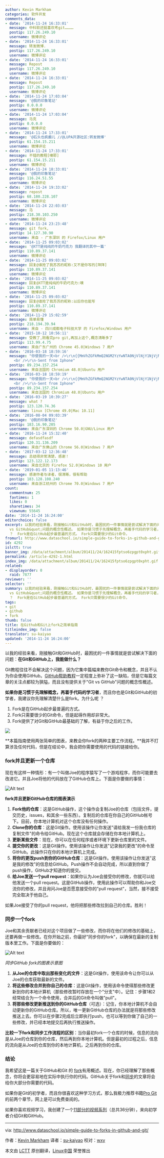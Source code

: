 ```yaml
---
author: Kevin Markham
categories: 软件开发
comments_data:
- date: '2014-11-24 16:33:01'
  message: 中科软还挺喜欢考git…………
  postip: 117.26.249.10
  username: 微博评论
- date: '2014-11-24 16:33:01'
  message: 转发微博.
  postip: 117.26.249.10
  username: 微博评论
- date: '2014-11-24 16:33:01'
  message: Repost
  postip: 117.26.249.10
  username: 微博评论
- date: '2014-11-24 16:33:01'
  message: Repost
  postip: 117.26.249.10
  username: 微博评论
- date: '2014-11-24 17:03:04'
  message: '@我的印象笔记'
  postip: 0.0.0.0
  username: 微博评论
- date: '2014-11-24 17:03:04'
  message: 马克
  postip: 0.0.0.0
  username: 微博评论
- date: '2014-11-24 17:33:01'
  message: '@石头也疯癫儿 //@LUPA开源社区:转发微博'
  postip: 61.154.15.211
  username: 微博评论
- date: '2014-11-24 17:33:01'
  message: 不错的教程[噢耶]
  postip: 61.154.15.211
  username: 微博评论
- date: '2014-11-24 18:33:01'
  message: '@我的印象笔记'
  postip: 116.24.51.55
  username: 微博评论
- date: '2014-11-24 19:33:02'
  message: repost
  postip: 68.180.228.107
  username: 微博评论
- date: '2014-11-24 22:03:03'
  message: 马
  postip: 218.30.103.250
  username: 微博评论
- date: '2014-11-24 23:23:48'
  message: git fork,
  postip: 14.127.30.90
  username: 来自 - 广东深圳 的 Firefox/Linux 用户
- date: '2014-11-25 09:03:02'
  message: '@XTT是纯纯的牛奶巧克力 我翻译的其中一篇'
  postip: 110.89.37.141
  username: 微博评论
- date: '2014-11-25 09:03:02'
  message: 回复@谁抢了我苏苏的昵称:又不是你写的[拜拜]
  postip: 110.89.37.141
  username: 微博评论
- date: '2014-11-25 09:03:02'
  message: 回复@XTT是纯纯的牛奶巧克力:噢
  postip: 110.89.37.141
  username: 微博评论
- date: '2014-11-25 09:03:02'
  message: 回复@谁抢了我苏苏的昵称:以后你也能写
  postip: 110.89.37.141
  username: 微博评论
- date: '2014-11-29 15:02:59'
  message: 简单易懂
  postip: 218.194.39.94
  username: 来自 - 四川成都电子科技大学 的 Firefox/Windows 用户
- date: '2015-10-12 10:56:11'
  message: 受教了,刚看完pro git,再加上这个,概念清晰多了
  postip: 113.99.4.75
  username: 来自广东广州的 Chrome 45.0|Windows 7 用户
- date: '2016-03-18 18:59:16'
  message: "你使我的一天<br />\r\n{{MmVhZGFkMmQ2NGM2YzYwNTA0NjVlNjY1NjVjNWU2MDUyNDA1ZTYwNTA0YzVjNmVlOGY0ZDZmMmU2ZGM2Y2YyZTRkZWVhZTRkZTYyZDJlMmQyMw==}}
    <br />\r\n-Sent from Iphone"
  postip: 89.234.157.254
  username: 来自法国的 Chromium 48.0|Ubuntu 用户
- date: '2016-03-18 18:59:19'
  message: "你使我的一天<br />\r\n{{MmVhZGFkMmQ2NGM2YzYwNTA0NjVlNjY1NjVjNWU2MDUyNDA1ZTYwNTA0YzVjNmVlOGY0ZDZmMmU2ZGM2Y2YyZTRkZWVhZTRkZTYyZDJlMmQyMw==}}
    <br />\r\n-Sent from Iphone"
  postip: 89.234.157.254
  username: 来自法国的 Chromium 48.0|Ubuntu 用户
- date: '2016-03-19 10:39:27'
  message: what ?
  postip: 123.120.74.36
  username: linux [Chrome 49.0|Mac 10.11]
- date: '2016-08-04 09:03:39'
  message: '@我的印象笔记'
  postip: 183.16.90.205
  username: 来自广东深圳的 Chrome 50.0|GNU/Linux 用户
- date: '2016-11-24 15:32:40'
  message: defasdfasdf
  postip: 120.31.136.209
  username: 来自广东佛山的 Chrome 56.0|Windows 7 用户
- date: '2017-03-12 12:36:48'
  message: 总结得非常清楚，感谢！
  postip: 123.122.12.173
  username: 来自北京的 Firefox 52.0|Windows 10 用户
- date: '2019-01-05 11:13:46'
  message: 感谢作者与译者，很清晰，很有帮助
  postip: 183.128.108.240
  username: 来自浙江杭州的 Chrome 70.0|Windows 7 用户
count:
  commentnum: 25
  favtimes: 1
  likes: 0
  sharetimes: 34
  viewnum: 55645
date: '2014-11-24 16:24:00'
editorchoice: false
excerpt: 以我的经验来看，刚接触Git和GitHub时，最困扰的一件事情就是尝试解决下面的问题：在Git和GitHub上，我能做什么？ Git教程往往不会解决这个问题，因为它集中篇幅来教你Git命令和概念，并且不认为你会使用GitHub。GitHub帮助教程一定程度上弥补了这一缺陷，但是它每篇文章的关注点都较为狭隘，而且没有提供关于&quot;Git
  vs GitHub&quot;问题的概念性概述。 如果你是习惯于先理解概念，再着手代码的学习者，而且你也是Git和GitHub的初学者，我建议你先理解清楚什么是fork。为什么呢
  ？  Fork是在GitHub起步最普遍的方式。 Fork只需要很少的Git命令，
fromurl: http://www.dataschool.io/simple-guide-to-forks-in-github-and-git/
id: 4292
islctt: true
banner_img: /data/attachment/album/201411/24/162415fptso6zpgpt0xpht.gif
permalink: /article-4292-1.html
index_img: /data/attachment/album/201411/24/162415fptso6zpgpt0xpht.gif.thumb.jpg
related:
- displayorder: 0
  raid: 7877
reviewer: ''
selector: ''
summary: 以我的经验来看，刚接触Git和GitHub时，最困扰的一件事情就是尝试解决下面的问题：在Git和GitHub上，我能做什么？ Git教程往往不会解决这个问题，因为它集中篇幅来教你Git命令和概念，并且不认为你会使用GitHub。GitHub帮助教程一定程度上弥补了这一缺陷，但是它每篇文章的关注点都较为狭隘，而且没有提供关于&quot;Git
  vs GitHub&quot;问题的概念性概述。 如果你是习惯于先理解概念，再着手代码的学习者，而且你也是Git和GitHub的初学者，我建议你先理解清楚什么是fork。为什么呢
  ？  Fork是在GitHub起步最普遍的方式。 Fork只需要很少的Git命令，
tags:
- git
- github
- fork
thumb: false
title: 在Github和Git上fork之简单指南
titleindex_img: false
translator: su-kaiyao
updated: '2014-11-24 16:24:00'
---
```


以我的经验来看，刚接触Git和GitHub时，最困扰的一件事情就是尝试解决下面的问题：**在Git和GitHub上，我能做什么？**


Git教程往往不会解决这个问题，因为它集中篇幅来教你Git命令和概念，并且不认为你会使用GitHub。[GitHub帮助教程](https://help.github.com/)一定程度上弥补了这一缺陷，但是它每篇文章的关注点都较为狭隘，而且没有提供关于"Git vs GitHub"问题的概念性概述。


**如果你是习惯于先理解概念，再着手代码的学习者**，而且你也是Git和GitHub的初学者，我建议你先理解清楚什么是fork。为什么呢 ？


1. Fork是在GitHub起步最普遍的方式。
2. Fork只需要很少的Git命令，但是起得作用却非常大。
3. Fork提供了对Git和GitHub最基础的了解，有益于你之后的工作。


![](/data/attachment/album/201411/24/162415fptso6zpgpt0xpht.gif)


**本篇指南使用两张简单的图表，来教会你fork的两种主要工作流程。**我并不打算涉及任何代码，但是在结论中，我会把你需要使用的代码的链接给你。


### fork并且更新一个仓库


现在有这样一种情形：有一个叫做Joe的程序猿写了一个游戏程序，而你可能要去改进它。并且Joe将他的代码放在了GitHub仓库上。下面是你要做的事情：


![Alt text](/data/attachment/album/201411/24/162415ki4zz0z7zy14zv3y.png)


**fork并且更新GitHub仓库的图表演示**


1. **Fork他的仓库**：这是GitHub操作，这个操作会复制Joe的仓库（包括文件，提交历史，issues，和其余一些东西）。复制后的仓库在你自己的GitHub帐号下。目前，你本地计算机对这个仓库没有任何操作。
2. **Clone你的仓库**：这是Git操作。使用该操作让你发送"请给我发一份我仓库的复制文件"的命令给GitHub。现在这个仓库就会存储在你本地计算机上。
3. **更新某些文件**：现在，你可以在任何程序或者环境下更新仓库里的文件。
4. **提交你的更改**：这是Git操作。使用该操作让你发送"记录我的更改"的命令至GitHub。此操作只在你的本地计算机上完成。
5. **将你的更改push到你的GitHub仓库**：这是Git操作。使用该操作让你发送"这是我的修改"的信息给GitHub。Push操作不会自动完成，所以直到你做了push操作，GitHub才知道你的提交。
6. **给Joe发送一个pull request**：如果你认为Joe会接受你的修改，你就可以给他发送一个pull request。这是GitHub操作，使用此操作可以帮助你和Joe交流你的修改，并且询问Joe是否愿意接受你的"pull request"，当然，接不接受完全取决于他自己。


如果Joe接受了你的pull request，他将把那些修改拉到自己的仓库。胜利！


### 同步一个fork


Joe和其余贡献者已经对这个项目做了一些修改，而你将在他们的修改的基础上，还要再做一些修改。在你开始之前，你最好"同步你的fork"，以确保在最新的复制版本里工作。下面是你要做的：


![Alt text](/data/attachment/album/201411/24/162416icr0h6wzr6ec2jze.png)


*同步GitHub fork的图表示意图*


1. **从Joe的仓库中取出那些变化的文件**：这是Git操作，使用该命令让你可以从Joe的仓库获取最新的文件。
2. **将这些修改合并到你自己的仓库**：这是Git操作，使用该命令使得那些修改更新到你的本地计算机（那些修改暂时存放在一个"分支"中）。记住：步骤1和2经常结合为一个命令使用，合并后的Git命令叫做"pull"。
3. **将那些修改更新推送到你的GitHub仓库**（可选）：记住，你本地计算机不会自动更新你的GitHub仓库。所以，唯一更新GitHub仓库的办法就是将那些修改推送上去。你可以在步骤2完成后立即执行push，也可以等到你做了自己的一些修改，并已经本地提交后再执行推送操作。


**比较一下fork和同步工作流程的区别**：当你最初fork一个仓库的时候，信息的流向是从Joe的仓库到你的仓库，然后再到你本地计算机。但是最初的过程之后，信息的流向是从Joe的仓库到你的本地计算机，之后再到你的仓库。


### 结论


我希望这是一篇关于GitHub和Git 的 [fork](https://help.github.com/articles/fork-a-repo)有用概述。现在，你已经理解了那些概念，你将会更容易地在实际中执行你的代码。GitHub关于fork和[同步](https://help.github.com/articles/syncing-a-fork)的文章将会给你大部分你需要的代码。


如果你是Git的初学者，而且你很喜欢这种学习方式，那么我极力推荐书籍[Pro Git](http://git-scm.com/book)的前两个章节，网上是可以免费查阅的。


如果你喜欢视频学习，我创建了一个[11部分的视频系列](http://www.dataschool.io/git-and-github-videos-for-beginners/)（总共36分钟），来向初学者介绍Git和GitHub。




---


via: <http://www.dataschool.io/simple-guide-to-forks-in-github-and-git/>


作者：[Kevin Markham](https://disqus.com/home/user/justmarkham/)  译者：[su-kaiyao](https://github.com/su-kaiyao) 校对：[wxy](https://github.com/wxy)


本文由 [LCTT](https://github.com/LCTT/TranslateProject) 原创翻译，[Linux中国](http://linux.cn/) 荣誉推出